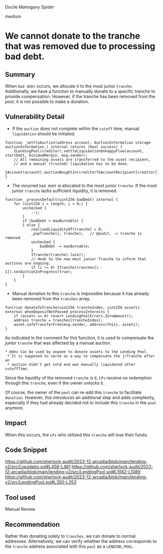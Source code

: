 Docile Mahogany Spider

medium

# We cannot donate to the tranche that was removed due to processing bad debt.

## Summary
When `bad debt` occurs, we allocate it to the most junior `tranche`. 
Additionally, we have a function to manually donate to a specific tranche to provide compensation. 
However, if the tranche has been removed from the pool, it is not possible to make a donation.
## Vulnerability Detail
- If the `auction` does not complete within the `cutoff` time, manual `liquidation` should be initiated.
```solidity
function _settleAuction(address account, AuctionInformation storage auctionInformation_) internal returns (bool success) {
    ILendingPool(creditor).settleLiquidationUnhappyFlow(account, startDebt, minimumMargin, msg.sender);
    // All remaining assets are transferred to the asset recipient,
    // and a manual (trusted) liquidation has to be done.
    IAccount(account).auctionBoughtIn(creditorToAccountRecipient[creditor]);
}
```
- The incurred `bad debt` is allocated to the most junior `tranche`.
  If the most junior `tranche` lacks sufficient liquidity, it is removed.
```solidity
function _processDefault(uint256 badDebt) internal {
    for (uint256 i = length; i > 0;) {
        unchecked {
            --i;
        }
        if (badDebt < maxBurnable) {
        } else {
            realisedLiquidityOf[tranche] = 0;
            _popTranche(i, tranche);   // @audit, -> tranche is removed
            unchecked {
                badDebt -= maxBurnable;
            }
            ITranche(tranche).lock();
            // Hook to the new most junior Tranche to inform that auctions are ongoing.
            if (i != 0) ITranche(tranches[i - 1]).setAuctionInProgress(true);
        } 
    }
}
```
- Manual donation to this `tranche` is impossible because it has already been removed from the `tranches` array.
```solidity
function donateToTranche(uint256 trancheIndex, uint256 assets) external whenDepositNotPaused processInterests {
    if (assets == 0) revert LendingPoolErrors.ZeroAmount();
    address tranche = tranches[trancheIndex];
    asset.safeTransferFrom(msg.sender, address(this), assets);
}
```
As indicated in the comment for this function, it is used to compensate the junior `tranche` that was affected by a manual auction.
```solidity
* @dev Can be used by anyone to donate assets to the Lending Pool.
 * It is supposed to serve as a way to compensate the jrTranche after an
 * auction didn't get sold and was manually liquidated after cutoffTime.
```
Since the liquidity of the removed `tranche` is `0`, `LPs` receive no redemption through this `tranche`, even if the owner unlocks it.

Of course, the owner of the `pool` can re-add this `tranche` to facilitate `donation`. 
However, this introduces an additional step and adds complexity, especially if they had already decided not to include this `tranche` in the `pool` anymore.
## Impact
When this occurs, the `LPs` who utilized this `tranche` will lose their funds.
## Code Snippet
https://github.com/sherlock-audit/2023-12-arcadia/blob/main/lending-v2/src/Liquidator.sol#L458-L461
https://github.com/sherlock-audit/2023-12-arcadia/blob/main/lending-v2/src/LendingPool.sol#L1082-L1089
https://github.com/sherlock-audit/2023-12-arcadia/blob/main/lending-v2/src/LendingPool.sol#L350-L353
## Tool used

Manual Review

## Recommendation
Rather than donating solely to `tranches`, we can donate to normal addresses. 
Alternatively, we can verify whether the address corresponds to the `tranche` address associated with this `pool` as a `LENDING_POOL`.